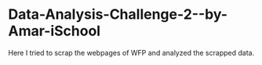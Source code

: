 # Data-Analysis-Challenge-2--by-Amar-iSchool
Here I tried to scrap the webpages of WFP and analyzed the scrapped data.
